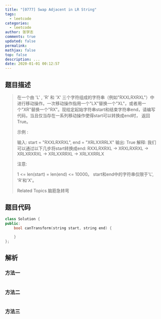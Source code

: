 ```yaml
---
title: "[0777] Swap Adjacent in LR String"
tags:
  - leetcode
categories:
  - leetcode
author: 张学志
comments: true
updated: false
permalink:
mathjax: false
top: false
description: ...
date: 2020-01-01 00:12:57
---
```


## 题目描述

> 在一个由 'L' , 'R' 和 'X' 三个字符组成的字符串（例如"RXXLRXRXL"）中进行移动操作。一次移动操作指用一个"LX"替换一个"XL"，或者用一个"XR"替换一个"RX"。现给定起始字符串start和结束字符串end，请编写代码，当且仅当存在一系列移动操作使得start可以转换成end时， 返回True。 
> 
> 示例 : 
> 
> 
> 输入: start = "RXXLRXRXL", end = "XRLXXRRLX"
> 输出: True
> 解释:
> 我们可以通过以下几步将start转换成end:
> RXXLRXRXL ->
> XRXLRXRXL ->
> XRLXRXRXL ->
> XRLXXRRXL ->
> XRLXXRRLX
> 
> 
> 注意: 
> 
> 
> 1 <= len(start) = len(end) <= 10000。 
> start和end中的字符串仅限于'L', 'R'和'X'。 
> 
> Related Topics 脑筋急转弯

## 题目代码

```cpp
class Solution {
public:
    bool canTransform(string start, string end) {
        
    }
};
```

## 解析

### 方法一

```cpp

```

### 方法二

```cpp

```

### 方法三

```cpp

```

